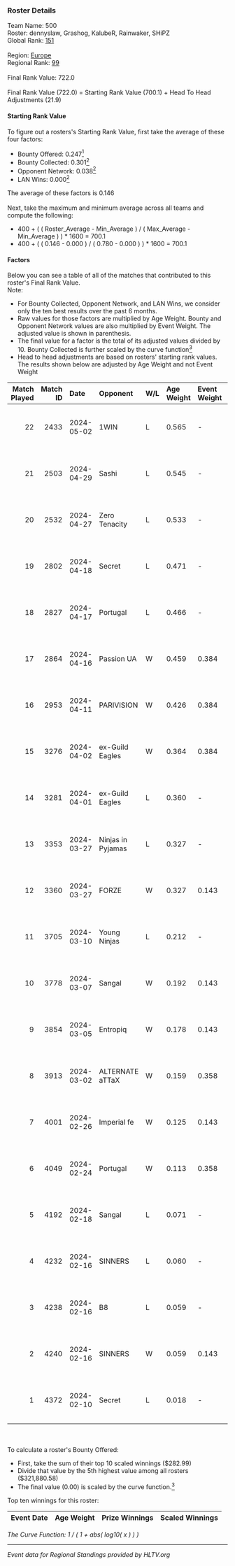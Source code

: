 ### Roster Details<br />
Team Name: 500<br />
Roster: dennyslaw, Grashog, KalubeR, Rainwaker, SHiPZ<br />
Global Rank: [151](../standings_global.md)<br />
<br />
Region: [Europe]( ../standings_europe.md)<br />
Regional Rank: [99]( ../standings_europe.md)<br />
<br />
Final Rank Value:  722.0<br />
<br />
Final Rank Value (722.0) = Starting Rank Value (700.1) + Head To Head Adjustments (21.9)<br />

#### Starting Rank Value<br />
To figure out a rosters's Starting Rank Value, first take the average of these four factors:<br />
- Bounty Offered: 0.247[<sup>1</sup>](#table2)
- Bounty Collected: 0.301[<sup>2</sup>](#table1)
- Opponent Network: 0.038[<sup>2</sup>](#table1)
- LAN Wins: 0.000[<sup>2</sup>](#table1)

The average of these factors is 0.146<br />
<br />
Next, take the maximum and minimum average across all teams and compute the following:<br />
- 400 + ( ( Roster_Average - Min_Average ) / ( Max_Average - Min_Average ) ) * 1600 = 700.1
- 400 + ( ( 0.146 - 0.000 ) / ( 0.780 - 0.000 ) ) * 1600 = 700.1


#### Factors<br />
Below you can see a table of all of the matches that contributed to this roster's Final Rank Value.<br />
Note:<br />

- For Bounty Collected, Opponent Network, and LAN Wins, we consider only the ten best results over the past 6 months.
- Raw values for those factors are multiplied by Age Weight. Bounty and Opponent Network values are also multiplied by Event Weight. The adjusted value is shown in parenthesis.
- The final value for a factor is the total of its adjusted values divided by 10. Bounty Collected is further scaled by the curve function[<sup>3</sup>](#curveFunction)
- Head to head adjustments are based on rosters' starting rank values. The results shown below are adjusted by Age Weight and not Event Weight
<span id="table1"></span><br />


| Match Played | Match ID | Date       | Opponent          | W/L | Age Weight | Event Weight | Bounty Collected | Opponent Network | LAN Wins  | H2H Adj. | Roster                                        |
| -: | -: | :- | :- | :- | :- | :- | :- | :- | :- | -: | :- |
|           22 |     2433 | 2024-05-02 | 1WIN              | L   | 0.565      | -            | -                | -                | -         |    -4.04 | dennyslaw, Grashog, KalubeR, Rainwaker, SHiPZ |
|           21 |     2503 | 2024-04-29 | Sashi             | L   | 0.545      | -            | -                | -                | -         |    -1.30 | dennyslaw, Grashog, Rainwaker, REDSTAR, SHiPZ |
|           20 |     2532 | 2024-04-27 | Zero Tenacity     | L   | 0.533      | -            | -                | -                | -         |    -2.28 | dennyslaw, Grashog, Rainwaker, REDSTAR, SHiPZ |
|           19 |     2802 | 2024-04-18 | Secret            | L   | 0.471      | -            | -                | -                | -         |   -11.08 | dennyslaw, Grashog, Rainwaker, REDSTAR, SHiPZ |
|           18 |     2827 | 2024-04-17 | Portugal          | L   | 0.466      | -            | -                | -                | -         |    -8.52 | dennyslaw, Grashog, Rainwaker, REDSTAR, SHiPZ |
|           17 |     2864 | 2024-04-16 | Passion UA        | W   | 0.459      | 0.384        | 0.173 (0.031)    | 1.000 (0.177)    | 0 (0.000) |    12.32 | dennyslaw, Grashog, Rainwaker, REDSTAR, SHiPZ |
|           16 |     2953 | 2024-04-11 | PARIVISION        | W   | 0.426      | 0.384        | 0.017 (0.003)    | 0.565 (0.092)    | 0 (0.000) |    11.83 | dennyslaw, Grashog, Rainwaker, REDSTAR, SHiPZ |
|           15 |     3276 | 2024-04-02 | ex-Guild Eagles   | W   | 0.364      | 0.384        | 0.007 (0.001)    | 0.214 (0.030)    | 0 (0.000) |     7.14 | dennyslaw, Grashog, Rainwaker, REDSTAR, SHiPZ |
|           14 |     3281 | 2024-04-01 | ex-Guild Eagles   | L   | 0.360      | -            | -                | -                | -         |    -4.35 | dennyslaw, Grashog, Rainwaker, REDSTAR, SHiPZ |
|           13 |     3353 | 2024-03-27 | Ninjas in Pyjamas | L   | 0.327      | -            | -                | -                | -         |    -0.04 | dennyslaw, Grashog, Rainwaker, REDSTAR, SHiPZ |
|           12 |     3360 | 2024-03-27 | FORZE             | W   | 0.327      | 0.143        | 0.058 (0.003)    | 0.170 (0.008)    | 0 (0.000) |     7.83 | dennyslaw, Grashog, Rainwaker, REDSTAR, SHiPZ |
|           11 |     3705 | 2024-03-10 | Young Ninjas      | L   | 0.212      | -            | -                | -                | -         |    -2.86 | dennyslaw, Grashog, Rainwaker, REDSTAR, SHiPZ |
|           10 |     3778 | 2024-03-07 | Sangal            | W   | 0.192      | 0.143        | 0.219 (0.006)    | 0.866 (0.024)    | 0 (0.000) |     5.58 | dennyslaw, Grashog, Rainwaker, REDSTAR, SHiPZ |
|            9 |     3854 | 2024-03-05 | Entropiq          | W   | 0.178      | 0.143        | 0.000 (0.000)    | 0.036 (0.001)    | 0 (0.000) |     1.66 | dennyslaw, Grashog, Rainwaker, REDSTAR, SHiPZ |
|            8 |     3913 | 2024-03-02 | ALTERNATE aTTaX   | W   | 0.159      | 0.358        | 0.031 (0.002)    | 0.550 (0.031)    | 0 (0.000) |     4.13 | dennyslaw, Grashog, Rainwaker, REDSTAR, SHiPZ |
|            7 |     4001 | 2024-02-26 | Imperial fe       | W   | 0.125      | 0.143        | 0.128 (0.002)    | 0.294 (0.005)    | 0 (0.000) |     3.39 | dennyslaw, Grashog, Rainwaker, REDSTAR, SHiPZ |
|            6 |     4049 | 2024-02-24 | Portugal          | W   | 0.113      | 0.358        | 0.003 (0.000)    | 0.118 (0.005)    | 0 (0.000) |     1.68 | dennyslaw, Grashog, Rainwaker, REDSTAR, SHiPZ |
|            5 |     4192 | 2024-02-18 | Sangal            | L   | 0.071      | -            | -                | -                | -         |    -0.16 | dennyslaw, Patrick, Rainwaker, REDSTAR, SHiPZ |
|            4 |     4232 | 2024-02-16 | SINNERS           | L   | 0.060      | -            | -                | -                | -         |    -0.14 | dennyslaw, Patrick, Rainwaker, REDSTAR, SHiPZ |
|            3 |     4238 | 2024-02-16 | B8                | L   | 0.059      | -            | -                | -                | -         |    -0.20 | dennyslaw, Patrick, Rainwaker, REDSTAR, SHiPZ |
|            2 |     4240 | 2024-02-16 | SINNERS           | W   | 0.059      | 0.143        | 0.037 (0.000)    | 0.809 (0.007)    | 0 (0.000) |     1.72 | dennyslaw, Patrick, Rainwaker, REDSTAR, SHiPZ |
|            1 |     4372 | 2024-02-10 | Secret            | L   | 0.018      | -            | -                | -                | -         |    -0.41 | dennyslaw, Patrick, Rainwaker, REDSTAR, SHiPZ |

<br />
<span id="table2"></span><br />
To calculate a roster's Bounty Offered:<br />

- First, take the sum of their top 10 scaled winnings ($282.99)
- Divide that value by the 5th highest value among all rosters ($321,880.58)
- The final value (0.00) is scaled by the curve function.[<sup>3</sup>](#curveFunction)

Top ten winnings for this roster:<br />

| Event Date | Age Weight | Prize Winnings | Scaled Winnings |
| :- | -: | :- | :- |


<span id="curveFunction"></span>_The Curve Function: 1 / ( 1 + abs( log10( x ) ) )_<br />

---
_Event data for Regional Standings provided by HLTV.org_<br />
